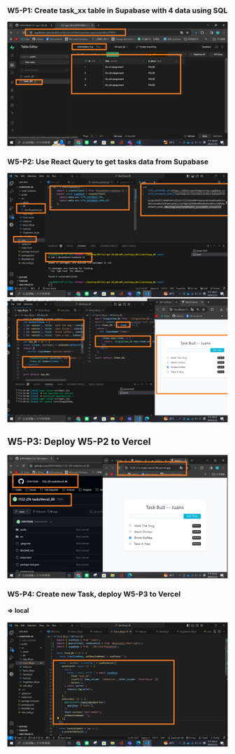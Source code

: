 ### W5-P1: Create task_xx table in Supabase with 4 data using SQL

![](w51.png)

### W5-P2: Use React Query to get tasks data from Supabase

![](w52.png)
![](w522.png)

## W5-P3: Deploy W5-P2 to Vercel

![](w53.png)

### W5-P4: Create new Task, deploy W5-P3 to Vercel

#### => local

![](w54.png)
